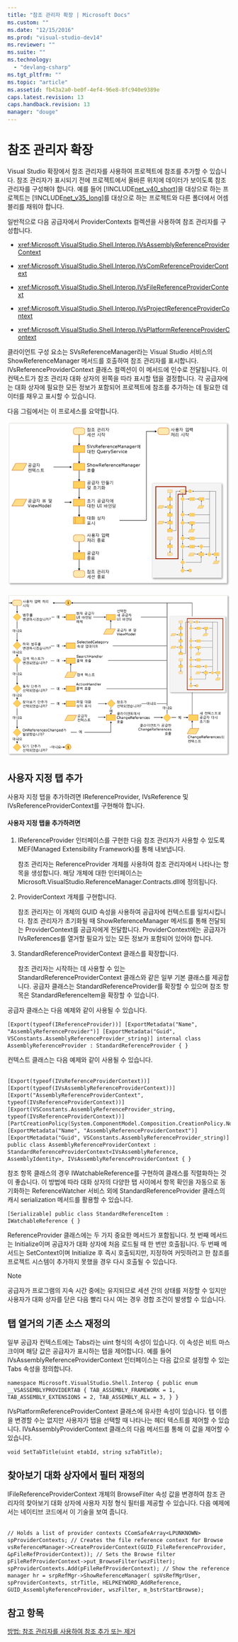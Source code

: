 ```yaml
---
title: "참조 관리자 확장 | Microsoft Docs"
ms.custom: ""
ms.date: "12/15/2016"
ms.prod: "visual-studio-dev14"
ms.reviewer: ""
ms.suite: ""
ms.technology: 
  - "devlang-csharp"
ms.tgt_pltfrm: ""
ms.topic: "article"
ms.assetid: fb43a2a0-be0f-4ef4-96e8-8fc940e9389e
caps.latest.revision: 13
caps.handback.revision: 13
manager: "douge"
---
```

# 참조 관리자 확장
Visual Studio 확장에서 참조 관리자를 사용하여 프로젝트에 참조를 추가할 수 있습니다. 참조 관리자가 표시되기 전에 프로젝트에서 올바른 위치에 데이터가 보이도록 참조 관리자를 구성해야 합니다. 예를 들어 [!INCLUDE[net_v40_short](../misc/includes/net_v40_short_md.md)]을 대상으로 하는 프로젝트는 [!INCLUDE[net_v35_long](../misc/includes/net_v35_long_md.md)]를 대상으로 하는 프로젝트와 다른 폴더에서 어셈블리를 채워야 합니다.  
  
 일반적으로 다음 공급자에서 ProviderContexts 컬렉션을 사용하여 참조 관리자를 구성합니다.  
  
-   <xref:Microsoft.VisualStudio.Shell.Interop.IVsAssemblyReferenceProviderContext>  
  
-   <xref:Microsoft.VisualStudio.Shell.Interop.IVsComReferenceProviderContext>  
  
-   <xref:Microsoft.VisualStudio.Shell.Interop.IVsFileReferenceProviderContext>  
  
-   <xref:Microsoft.VisualStudio.Shell.Interop.IVsProjectReferenceProviderContext>  
  
-   <xref:Microsoft.VisualStudio.Shell.Interop.IVsPlatformReferenceProviderContext>  
  
 클라이언트 구성 요소는 SVsReferenceManager라는 Visual Studio 서비스의 ShowReferenceManager 메서드를 호출하여 참조 관리자를 표시합니다. IVsReferenceProviderContext 클래스 컬렉션이 이 메서드에 인수로 전달됩니다. 이 컨텍스트가 참조 관리자 대화 상자의 왼쪽을 따라 표시할 탭을 결정합니다. 각 공급자에는 대화 상자에 필요한 모든 정보가 포함되어 프로젝트에 참조를 추가하는 데 필요한 데이터를 채우고 표시할 수 있습니다.  
  
 다음 그림에서는 이 프로세스를 요약합니다.  
  
 ![참조 관리자 구성 중](../misc/media/refmgrextend.png "RefMgrExtend")  
  
 ![참조 관리자 구성 중](../misc/media/refmgrextend2.png "RefMgrExtend2")  
  
## 사용자 지정 탭 추가  
 사용자 지정 탭을 추가하려면 IReferenceProvider, IVsReference 및 IVsReferenceProviderContext를 구현해야 합니다.  
  
#### 사용자 지정 탭을 추가하려면  
  
1.  IReferenceProvider 인터페이스를 구현한 다음 참조 관리자가 사용할 수 있도록 MEF\(Managed Extensibility Framework\)를 통해 내보냅니다.  
  
     참조 관리자는 ReferenceProvider 개체를 사용하여 참조 관리자에서 나타나는 항목을 생성합니다. 해당 개체에 대한 인터페이스는 Microsoft.VisualStudio.ReferenceManager.Contracts.dll에 정의됩니다.  
  
2.  ProviderContext 개체를 구현합니다.  
  
     참조 관리자는 이 개체의 GUID 속성을 사용하여 공급자에 컨텍스트를 일치시킵니다. 참조 관리자가 초기화될 때 ShowReferenceManager 메서드를 통해 전달되는 ProviderContext를 공급자에게 전달합니다. ProviderContext에는 공급자가 IVsReferences를 열거할 필요가 있는 모든 정보가 포함되어 있어야 합니다.  
  
3.  StandardReferenceProviderContext 클래스를 확장합니다.  
  
     참조 관리자는 시작하는 데 사용할 수 있는 StandardReferenceProviderContext 클래스와 같은 일부 기본 클래스를 제공합니다. 공급자 클래스는 StandardReferenceProvider를 확장할 수 있으며 참조 항목은 StandardReferenceItem을 확장할 수 있습니다.  
  
 공급자 클래스는 다음 예제와 같이 사용될 수 있습니다.  
  
```  
[Export(typeof(IReferenceProvider))] [ExportMetadata("Name", "AssemblyReferenceProvider")] [ExportMetadata("Guid", VSConstants.AssemblyReferenceProvider_string)] internal class AssemblyReferenceProvider : StandardReferenceProvider { }  
```  
  
 컨텍스트 클래스는 다음 예제와 같이 사용될 수 있습니다.  
  
```  
  
[Export(typeof(IVsReferenceProviderContext))] [Export(typeof(IVsAssemblyReferenceProviderContext))] [Export("AssemblyReferenceProviderContext", typeof(IVsReferenceProviderContext))] [Export(VSConstants.AssemblyReferenceProvider_string, typeof(IVsReferenceProviderContext))] [PartCreationPolicy(System.ComponentModel.Composition.CreationPolicy.NonShared)] [ExportMetadata("Name", "AssemblyReferenceProviderContext")] [ExportMetadata("Guid", VSConstants.AssemblyReferenceProvider_string)] public class AssemblyReferenceProviderContext : StandardReferenceProviderContext<IVsAssemblyReference, AssemblyIdentity>, IVsAssemblyReferenceProviderContext { }  
```  
  
 참조 항목 클래스의 경우 IWatchableReference를 구현하여 클래스를 직렬화하는 것이 좋습니다. 이 방법에 따라 대화 상자의 다양한 탭 사이에서 항목 확인을 자동으로 동기화하는 ReferenceWatcher 서비스 외에 StandardReferenceProvider 클래스의 캐시 serialization 메서드를 활용할 수 있습니다.  
  
```  
[Serializable] public class StandardReferenceItem : IWatchableReference { }  
```  
  
 ReferenceProvider 클래스에는 두 가지 중요한 메서드가 포함됩니다. 첫 번째 메서드는 Initialize이며 공급자가 대화 상자에 처음 로드될 때 한 번만 호출됩니다. 두 번째 메서드는 SetContext이며 Initialize 후 즉시 호출되지만, 지정하여 커밋하려고 한 참조를 프로젝트 시스템이 추가하지 못했을 경우 다시 호출될 수 있습니다.  
  
> [!NOTE]
>  공급자가 프로그램의 지속 시간 중에는 유지되므로 세션 간의 상태를 저장할 수 있지만 사용자가 대화 상자를 닫은 다음 빨리 다시 여는 경우 경합 조건이 발생할 수 있습니다.  
  
## 탭 열거의 기존 소스 재정의  
 일부 공급자 컨텍스트에는 Tabs라는 uint 형식의 속성이 있습니다. 이 속성은 비트 마스크이며 해당 값은 공급자가 표시하는 탭을 제어합니다.  예를 들어 IVsAssemblyReferenceProviderContext 인터페이스는 다음 값으로 설정할 수 있는 Tabs 속성을 정의합니다.  
  
```  
namespace Microsoft.VisualStudio.Shell.Interop { public enum __VSASSEMBLYPROVIDERTAB { TAB_ASSEMBLY_FRAMEWORK = 1, TAB_ASSEMBLY_EXTENSIONS = 2, TAB_ASSEMBLY_ALL = 3, } }  
```  
  
 IVsPlatformReferenceProviderContext 클래스에 유사한 속성이 있습니다. 탭 이름을 변경할 수는 없지만 사용자가 탭을 선택할 때 나타나는 헤더 텍스트를 제어할 수 있습니다. IVsAssemblyProviderContext 클래스의 다음 메서드를 통해 이 값을 제어할 수 있습니다.  
  
```  
void SetTabTitle(uint etabId, string szTabTitle);  
```  
  
## 찾아보기 대화 상자에서 필터 재정의  
 IFileReferenceProviderContext 개체의 BrowseFilter 속성 값을 변경하여 참조 관리자의 찾아보기 대화 상자에 사용자 지정 형식 필터를 제공할 수 있습니다.  다음 예제에서는 네이티브 코드에서 이 기술을 보여 줍니다.  
  
```  
  
// Holds a list of provider contexts CComSafeArray<LPUNKNOWN> spProviderContexts; // Creates the file reference context for Browse vsReferenceManager->CreateProviderContext(GUID_FileReferenceProvider, &pFileRefProviderContext)); // Sets the Browse filter pFileRefProviderContext->put_BrowseFilter(wszFilter); spProviderContexts.Add(pFileRefProviderContext); // Show the reference manager hr = srpRefMgr->ShowReferenceManager( spVsRefMgrUser, spProviderContexts, strTitle, HELPKEYWORD_AddReference, GUID_AssemblyReferenceProvider, wszFilter, m_bstrStartBrowse);  
```  
  
## 참고 항목  
 [방법: 참조 관리자를 사용하여 참조 추가 또는 제거](../Topic/How%20to:%20Add%20or%20Remove%20References%20By%20Using%20the%20Reference%20Manager.md)
